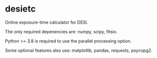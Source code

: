# desietc

Online exposure-time calculator for DESI.

The only required depenencies are: numpy, scipy, fitsio.

Python >= 3.8 is required to use the parallel processing option.

Some optional features also use: matplotlib, pandas, requests, psycopg2.
